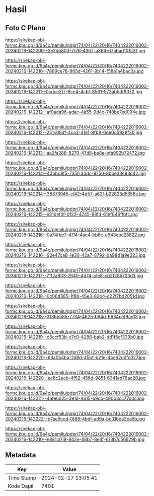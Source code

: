 # Hasil

## Foto C Plano

https://sirekap-obj-formc.kpu.go.id/9a4c/pemilu/pdpr/74/04/22/20/16/7404222016002-20240216-142209--3e2db803-7176-4367-a386-675bad101531.jpg

https://sirekap-obj-formc.kpu.go.id/9a4c/pemilu/pdpr/74/04/22/20/16/7404222016002-20240216-142210--7889ce78-965d-4261-9b14-f58a1a4bac0a.jpg

https://sirekap-obj-formc.kpu.go.id/9a4c/pemilu/pdpr/74/04/22/20/16/7404222016002-20240216-142211--0cdce2f7-8ce4-4cbf-8561-573ab5df8372.jpg

https://sirekap-obj-formc.kpu.go.id/9a4c/pemilu/pdpr/74/04/22/20/16/7404222016002-20240216-142212--af0ada96-adac-4a55-9d4c-748be7ed094e.jpg

https://sirekap-obj-formc.kpu.go.id/9a4c/pemilu/pdpr/74/04/22/20/16/7404222016002-20240216-142212--251c08df-4ca3-41e1-8fb9-0de0d5928f30.jpg

https://sirekap-obj-formc.kpu.go.id/9a4c/pemilu/pdpr/74/04/22/20/16/7404222016002-20240216-142213--aa2fa288-8270-47d8-be8e-bfa992b72472.jpg

https://sirekap-obj-formc.kpu.go.id/9a4c/pemilu/pdpr/74/04/22/20/16/7404222016002-20240216-142214--43bbc8f5-735f-44dc-9750-8bbe33c93c42.jpg

https://sirekap-obj-formc.kpu.go.id/9a4c/pemilu/pdpr/74/04/22/20/16/7404222016002-20240216-142214--36873945-cf42-4d57-a62f-b22823d5356e.jpg

https://sirekap-obj-formc.kpu.go.id/9a4c/pemilu/pdpr/74/04/22/20/16/7404222016002-20240216-142215--e31bef4f-0f23-4245-88fd-61ef846ffbfc.jpg

https://sirekap-obj-formc.kpu.go.id/9a4c/pemilu/pdpr/74/04/22/20/16/7404222016002-20240216-142216--0a74fbe7-4f14-4ac4-bb8c-e943ebc25822.jpg

https://sirekap-obj-formc.kpu.go.id/9a4c/pemilu/pdpr/74/04/22/20/16/7404222016002-20240216-142216--92e47ca8-1e30-42a7-8792-9a98d1a9e323.jpg

https://sirekap-obj-formc.kpu.go.id/9a4c/pemilu/pdpr/74/04/22/20/16/7404222016002-20240216-142217--71f2a933-2640-4d74-a1e8-cb2f285723d3.jpg

https://sirekap-obj-formc.kpu.go.id/9a4c/pemilu/pdpr/74/04/22/20/16/7404222016002-20240216-142218--0c06d385-1f8b-45e3-82b4-c22f7bd2051d.jpg

https://sirekap-obj-formc.kpu.go.id/9a4c/pemilu/pdpr/74/04/22/20/16/7404222016002-20240216-142218--3136bb85-7734-4625-b64d-6634cef9ae13.jpg

https://sirekap-obj-formc.kpu.go.id/9a4c/pemilu/pdpr/74/04/22/20/16/7404222016002-20240216-142219--d5ccf53b-c7c0-4286-bab2-dd1f5cf339b0.jpg

https://sirekap-obj-formc.kpu.go.id/9a4c/pemilu/pdpr/74/04/22/20/16/7404222016002-20240216-142220--63a0b4ba-2d8d-45bf-b21e-44ed2ddfc027.jpg

https://sirekap-obj-formc.kpu.go.id/9a4c/pemilu/pdpr/74/04/22/20/16/7404222016002-20240216-142220--ec8c2ecb-4f52-456d-9851-6341ed76ac20.jpg

https://sirekap-obj-formc.kpu.go.id/9a4c/pemilu/pdpr/74/04/22/20/16/7404222016002-20240216-142221--4afe6d25-3e1d-4615-b9cb-490b3cc77d0c.jpg

https://sirekap-obj-formc.kpu.go.id/9a4c/pemilu/pdpr/74/04/22/20/16/7404222016002-20240216-142222--b7ae9ccd-0f88-4bdf-ad9a-bc016da3ba5b.jpg

https://sirekap-obj-formc.kpu.go.id/9a4c/pemilu/pdpr/74/04/22/20/16/7404222016002-20240216-142210--e881c019-842e-48b7-8e4f-613b7c56929b.jpg


## Metadata

| Key        | Value               |
| ---------- | ------------------- |
| Time Stamp | 2024-02-17 13:05:41 |
| Kode Dapil | 7401                |



